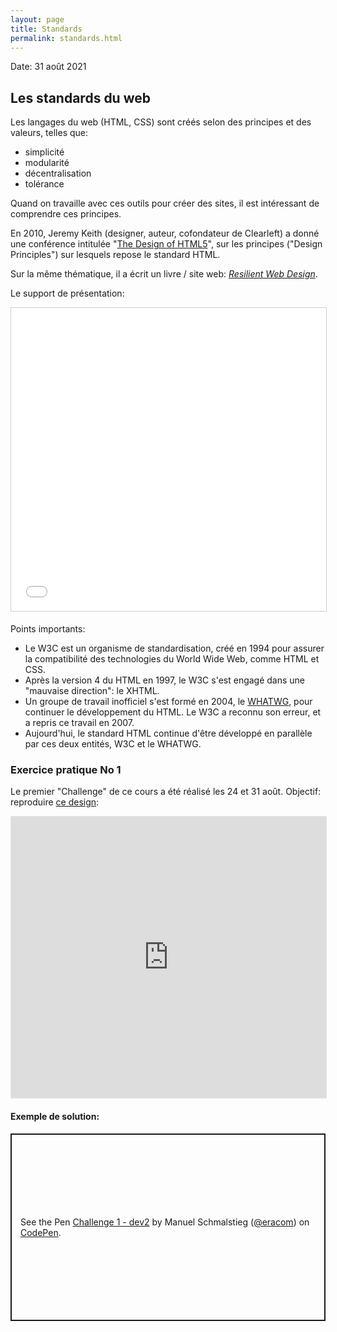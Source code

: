 ```yaml
---
layout: page
title: Standards
permalink: standards.html
---
```


Date: 31 août 2021

## Les standards du web

Les langages du web (HTML, CSS) sont créés selon des principes et des valeurs, telles que: 

- simplicité 
- modularité
- décentralisation
- tolérance

Quand on travaille avec ces outils pour créer des sites, il est intéressant de comprendre ces principes.

En 2010, Jeremy Keith (designer, auteur, cofondateur de Clearleft) a donné une conférence intitulée "[The Design of HTML5](https://adactio.com/articles/1704)", sur les principes ("Design Principles") sur lesquels repose le standard HTML.

Sur la même thématique, il a écrit un livre / site web: *[Resilient Web Design](https://resilientwebdesign.com/)*.

Le support de présentation:

<iframe src="//www.slideshare.net/slideshow/embed_code/key/DmuzV6uL3lRTUe" width="595" height="485" frameborder="0" marginwidth="0" marginheight="0" scrolling="no" style="border:1px solid #CCC; border-width:1px; margin-bottom:5px; max-width: 100%;" allowfullscreen></iframe>

Points importants:

- Le W3C est un organisme de standardisation, créé en 1994 pour assurer la compatibilité des technologies du World Wide Web, comme HTML et CSS.
- Après la version 4 du HTML en 1997, le W3C s'est engagé dans une "mauvaise direction": le XHTML.
- Un groupe de travail inofficiel s'est formé en 2004, le [WHATWG](https://fr.wikipedia.org/wiki/Web_Hypertext_Application_Technology_Working_Group), pour continuer le développement du HTML. Le W3C a reconnu son erreur, et a repris ce travail en 2007.
- Aujourd'hui, le standard HTML continue d'être développé en parallèle par ces deux entités, W3C et le WHATWG.

### Exercice pratique No 1

Le premier "Challenge" de ce cours a été réalisé les 24 et 31 août. Objectif: reproduire [ce design](https://www.figma.com/file/XQPFDueD4cYCk1PLI3UuXA/challenge1):

<iframe style="border: 1px solid rgba(0, 0, 0, 0.1);" width="100%" height="450" src="https://www.figma.com/embed?embed_host=share&url=https%3A%2F%2Fwww.figma.com%2Ffile%2FXQPFDueD4cYCk1PLI3UuXA%2Fchallenge1%3Fnode-id%3D0%253A1" allowfullscreen></iframe>

#### Exemple de solution:

<p class="codepen" data-height="300" data-default-tab="html,result" data-slug-hash="mdwVYJZ" data-user="eracom" style="height: 300px; box-sizing: border-box; display: flex; align-items: center; justify-content: center; border: 2px solid; margin: 1em 0; padding: 1em;">
  <span>See the Pen <a href="https://codepen.io/eracom/pen/mdwVYJZ">
  Challenge 1 - dev2</a> by Manuel Schmalstieg (<a href="https://codepen.io/eracom">@eracom</a>)
  on <a href="https://codepen.io">CodePen</a>.</span>
</p>
